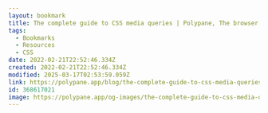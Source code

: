 ```yaml
---
layout: bookmark
title: The complete guide to CSS media queries | Polypane, The browser for ambitious developers
tags:
  - Bookmarks
  - Resources
  - CSS
date: 2022-02-21T22:52:46.334Z
created: 2022-02-21T22:52:46.334Z
modified: 2025-03-17T02:53:59.059Z
link: https://polypane.app/blog/the-complete-guide-to-css-media-queries/
id: 368617021
image: https://polypane.app/og-images/the-complete-guide-to-css-media-queries.png
---
```


